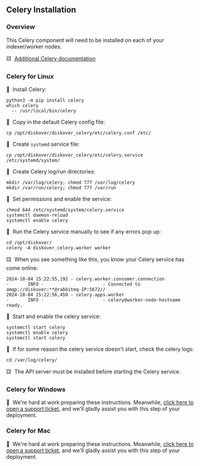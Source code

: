 <p id="install_celery"></p>

## Celery Installation 

### Overview

This Celery component will need to be installed on each of your indexer/worker nodes.

🟨 &nbsp;[Additional Celery documentation](https://docs.celeryq.dev/en/stable/getting-started/first-steps-with-celery.html)

### Celery for Linux

🔴 &nbsp;Install Celery:
```
python3 -m pip install celery
which celery
  -- /usr/local/bin/celery
```

🔴 &nbsp;Copy in the default Celery config file:
```
cp /opt/diskover/diskover_celery/etc/celery.conf /etc/
```
🔴 &nbsp;Create `systemd` service file:
```
cp /opt/diskover/diskover_celery/etc/celery.service /etc/systemd/system/
```

🔴 &nbsp;Create Celery log/run directories:
```
mkdir /var/log/celery; chmod 777 /var/log/celery
mkdir /var/run/celery; chmod 777 /var/run
```

🔴 &nbsp;Set permissions and enable the service:
```
chmod 644 /etc/systemd/system/celery.service
systemctl daemon-reload
systemctl enable celery
```

🔴 &nbsp;Run the Celery service manually to see if any errors pop up:
```
cd /opt/diskover/
celery -A diskover_celery.worker worker
```

🟨 &nbsp;When you see something like this, you know your Celery service has come online:
```
2024-10-04 15:22:55,192 - celery.worker.consumer.connection                  -       INFO -                      - Connected to amqp://diskover:**@rabbitmq-IP:5672//
2024-10-04 15:22:56,450 - celery.apps.worker                                 -       INFO -                      - celery@worker-node-hostname ready.
```

🔴 &nbsp;Start and enable the celery service:
```
systemctl start celery
systemctl enable celery
systemctl start celery
```

🔴 &nbsp;If for some reason the celery service doesn't start, check the celery logs:
```
cd /var/log/celery/
```

🟨 &nbsp;The API server must be installed before starting the Celery service.

### Celery for Windows

🚧 &nbsp;We're hard at work preparing these instructions. Meanwhile, [click here to open a support ticket](https://support.diskoverdata.com/), and we'll gladly assist you with this step of your deployment.

### Celery for Mac

🚧 &nbsp;We're hard at work preparing these instructions. Meanwhile, [click here to open a support ticket](https://support.diskoverdata.com/), and we'll gladly assist you with this step of your deployment.

